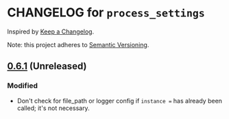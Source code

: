 # CHANGELOG for `process_settings`

Inspired by [Keep a Changelog](https://keepachangelog.com/en/1.0.0/).

Note: this project adheres to [Semantic Versioning](https://semver.org/spec/v2.0.0.html).

## [0.6.1] (Unreleased)

### Modified

- Don't check for file_path or logger config if `instance =` has already been called;
  it's not necessary.

[0.6.1]: https://github.com/Invoca/process_settings/compare/v0.6.0...v0.6.1
